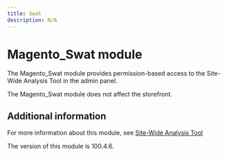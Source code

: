 ```yaml
---
title: Swat
description: N/A
---
```


# Magento_Swat module

The Magento_Swat module provides permission-based access to the Site-Wide Analysis Tool in the admin panel.

The Magento_Swat module does not affect the storefront.

## Additional information

For more information about this module, see [Site-Wide Analysis Tool](https://experienceleague.adobe.com/docs/commerce-operations/tools/site-wide-analysis-tool/access.html)

<InlineAlert slots="text" />
The version of this module is 100.4.6.
